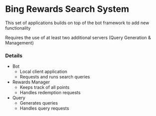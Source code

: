 # Bing Rewards Search System
This set of applications builds on top of the bot framework to add new functionality
<p> Requires the use of at least two additional servers (Query Generation & Management)

### Details
* Bot
    * Local client application
    * Requests and runs search queries
* Rewards Manager
    * Keeps track of all points
    * Handles redemption requests
* Query
    * Generates queries
    * Handles query requests